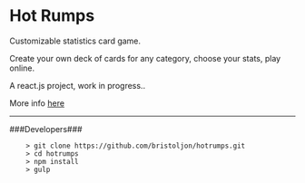 Hot Rumps
====

Customizable statistics card game.

Create your own deck of cards for any category, choose your stats, play online.

A react.js project, work in progress..

More info <a href="http://bristoljon.uk/project/hotrumps">here</a>

---

###Developers###

```
	> git clone https://github.com/bristoljon/hotrumps.git
	> cd hotrumps
	> npm install
	> gulp
```
